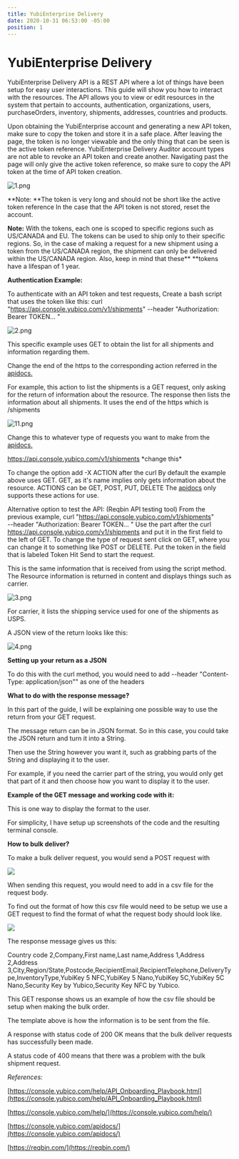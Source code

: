 ```yaml
---
title: YubiEnterprise Delivery
date: 2020-10-31 06:53:00 -05:00
position: 1
---
```


# YubiEnterprise Delivery

YubiEnterprise Delivery API is a REST API where a lot of things have been setup for easy user interactions. This guide will show you how to interact with the resources. The API allows you to view or edit resources in the system that pertain to accounts, authentication, organizations, users, purchaseOrders, inventory, shipments, addresses, countries and products.

Upon obtaining the YubiEnterprise account and generating a new API token, make sure to copy the token and store it in a safe place. After leaving the page, the token is no longer viewable and the only thing that can be seen is the active token reference. YubiEnterprise Delivery Auditor account types are not able to revoke an API token and create another.
Navigating past the page will only give the active token reference, so make sure to copy the API token at the time of API token creation.

![1.png](/uploads/1.png)

\*\*Note: \*\*The token is very long and should not be short like the active token reference
In the case that the API token is not stored, reset the account.

**Note:** With the tokens, each one is scoped to specific regions such as US/CANADA and EU. The tokens can be used to ship only to their specific regions. So, in the case of making a request for a new shipment using a token from the US/CANADA region, the shipment can only be delivered within the US/CANADA region. Also, keep in mind that these** **tokens have a lifespan of 1 year.

**Authentication Example:**

To authenticate with an API token and test requests,
Create a bash script that uses the token like this:
curl "https://api.console.yubico.com/v1/shipments"
--header "Authorization: Bearer TOKEN… "

![2.png](/uploads/2.png)

This specific example uses GET to obtain the list for all shipments and information regarding them.

Change the end of the https to the corresponding action referred in the [apidocs.](https://console.yubico.com/apidocs/)

For example, this action to list the shipments is a GET request, only asking for the return of information about the resource. The response then lists the information about all shipments. It uses the end of the https which is  /shipments

![11.png](/uploads/11.png)

Change this to whatever type of requests you want to make from the [apidocs.](https://console.yubico.com/apidocs/)

https://api.console.yubico.com/v1/shipments \*change this\*

To change the option add -X ACTION after the curl
By default the example above uses GET. GET, as it's name implies only gets information about the resource.
ACTIONS can be GET, POST, PUT, DELETE
The [apidocs](https://console.yubico.com/apidocs/) only supports these actions for use.

Alternative option to test the API: (Reqbin API testing tool)
From the previous example,
curl "https://api.console.yubico.com/v1/shipments" \
--header "Authorization: Bearer TOKEN… "
Use the part after the curl https://api.console.yubico.com/v1/shipments and put it in the first field to the left of GET.
To change the type of request sent click on GET, where you can change it to something like POST or DELETE.
Put the token in the field that is labeled Token
Hit Send to start the request.

This is the same information that is received from using the script method.
The Resource information is returned in content and displays things such as carrier.

![3.png](/uploads/3.png)

For carrier, it lists the shipping service used for one of the shipments as USPS.

A JSON view of the return looks like this:

![4.png](/uploads/4.png)

**Setting up your return as a JSON**

To do this with the curl method, you would need to add --header "Content-Type: application/json"" as one of the headers

**What to do with the response message?**

In this part of the guide, I will be explaining one possible way to use the return from your GET request.

The message return can be in JSON format. So in this case, you could take the JSON return and turn it into a String.

Then use the String however you want it, such as grabbing parts of the String and displaying it to the user.

For example, if you need the carrier part of the string, you would only get that part of it and then choose how you want to display it to the user.

**Example of the GET message and working code with it:**

This is one way to display the format to the user.

For simplicity, I have setup up screenshots of the code and the resulting terminal console.

**How to bulk deliver?**

To make a bulk deliver request, you would send a POST request with

 ![](https://i.gyazo.com/645ac0dff11de93e674267a11477847a.png)

When sending this request, you would need to add in a csv file for the request body.

To find out the format of how this csv file would need to be setup we use a GET request to find the format of what the request body should look like.

![](https://i.gyazo.com/fe5c2076ac2f29c3b8a8eec501471020.png)

The response message gives us this: 

Country code 2,Company,First name,Last name,Address 1,Address 2,Address 3,City,Region/State,Postcode,RecipientEmail,RecipientTelephone,DeliveryType,InventoryType,YubiKey 5 NFC,YubiKey 5 Nano,YubiKey 5C,YubiKey 5C Nano,Security Key by Yubico,Security Key NFC by Yubico.

This GET response shows us an example of how the csv file should be setup when making the bulk order. 

The template above is how the information is to be sent from the file.

A response with status code of 200 OK means that the bulk deliver requests has successfully been made.

A status code of 400 means that there was a problem with the bulk shipment request.

*References:*

[https://console.yubico.com/help/API_Onboarding_Playbook.html](https://console.yubico.com/help/API_Onboarding_Playbook.html)

[https://console.yubico.com/help/](https://console.yubico.com/help/)

[https://console.yubico.com/apidocs/](https://console.yubico.com/apidocs/)

[https://reqbin.com/](https://reqbin.com/)